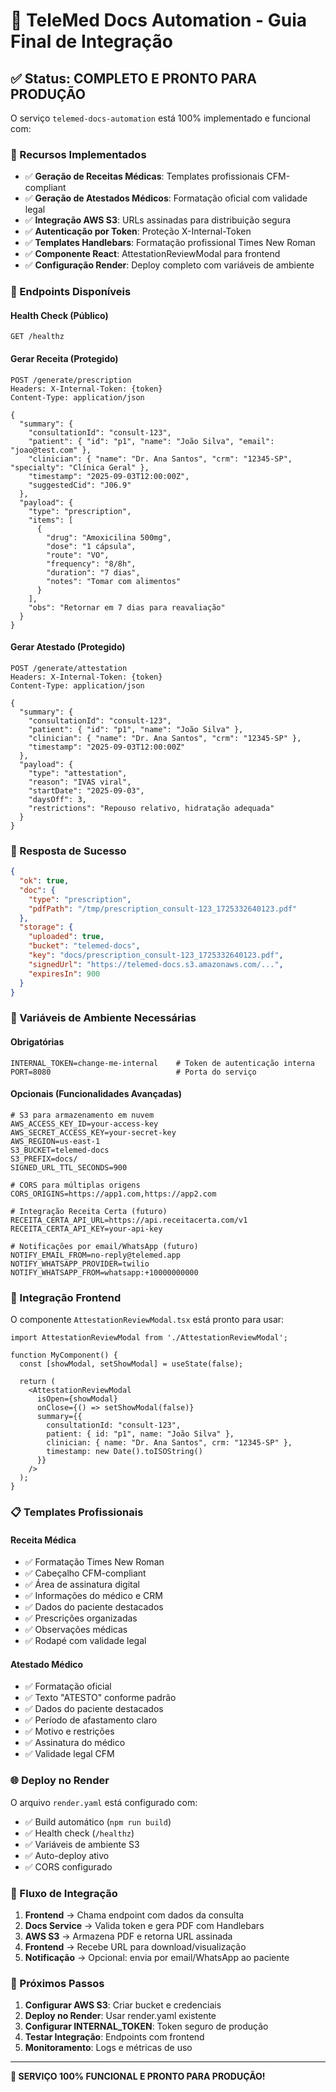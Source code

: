 # 🏥 TeleMed Docs Automation - Guia Final de Integração

## ✅ Status: COMPLETO E PRONTO PARA PRODUÇÃO

O serviço `telemed-docs-automation` está 100% implementado e funcional com:

### 🚀 Recursos Implementados
- ✅ **Geração de Receitas Médicas**: Templates profissionais CFM-compliant
- ✅ **Geração de Atestados Médicos**: Formatação oficial com validade legal
- ✅ **Integração AWS S3**: URLs assinadas para distribuição segura
- ✅ **Autenticação por Token**: Proteção X-Internal-Token
- ✅ **Templates Handlebars**: Formatação profissional Times New Roman
- ✅ **Componente React**: AttestationReviewModal para frontend
- ✅ **Configuração Render**: Deploy completo com variáveis de ambiente

### 🔧 Endpoints Disponíveis

#### Health Check (Público)
```
GET /healthz
```

#### Gerar Receita (Protegido)
```
POST /generate/prescription
Headers: X-Internal-Token: {token}
Content-Type: application/json

{
  "summary": {
    "consultationId": "consult-123",
    "patient": { "id": "p1", "name": "João Silva", "email": "joao@test.com" },
    "clinician": { "name": "Dr. Ana Santos", "crm": "12345-SP", "specialty": "Clínica Geral" },
    "timestamp": "2025-09-03T12:00:00Z",
    "suggestedCid": "J06.9"
  },
  "payload": {
    "type": "prescription",
    "items": [
      {
        "drug": "Amoxicilina 500mg",
        "dose": "1 cápsula",
        "route": "VO",
        "frequency": "8/8h",
        "duration": "7 dias",
        "notes": "Tomar com alimentos"
      }
    ],
    "obs": "Retornar em 7 dias para reavaliação"
  }
}
```

#### Gerar Atestado (Protegido)
```
POST /generate/attestation
Headers: X-Internal-Token: {token}
Content-Type: application/json

{
  "summary": {
    "consultationId": "consult-123",
    "patient": { "id": "p1", "name": "João Silva" },
    "clinician": { "name": "Dr. Ana Santos", "crm": "12345-SP" },
    "timestamp": "2025-09-03T12:00:00Z"
  },
  "payload": {
    "type": "attestation",
    "reason": "IVAS viral",
    "startDate": "2025-09-03",
    "daysOff": 3,
    "restrictions": "Repouso relativo, hidratação adequada"
  }
}
```

### 🎯 Resposta de Sucesso

```json
{
  "ok": true,
  "doc": {
    "type": "prescription",
    "pdfPath": "/tmp/prescription_consult-123_1725332640123.pdf"
  },
  "storage": {
    "uploaded": true,
    "bucket": "telemed-docs",
    "key": "docs/prescription_consult-123_1725332640123.pdf",
    "signedUrl": "https://telemed-docs.s3.amazonaws.com/...",
    "expiresIn": 900
  }
}
```

### 🔐 Variáveis de Ambiente Necessárias

#### Obrigatórias
```env
INTERNAL_TOKEN=change-me-internal    # Token de autenticação interna
PORT=8080                            # Porta do serviço
```

#### Opcionais (Funcionalidades Avançadas)
```env
# S3 para armazenamento em nuvem
AWS_ACCESS_KEY_ID=your-access-key
AWS_SECRET_ACCESS_KEY=your-secret-key
AWS_REGION=us-east-1
S3_BUCKET=telemed-docs
S3_PREFIX=docs/
SIGNED_URL_TTL_SECONDS=900

# CORS para múltiplas origens
CORS_ORIGINS=https://app1.com,https://app2.com

# Integração Receita Certa (futuro)
RECEITA_CERTA_API_URL=https://api.receitacerta.com/v1
RECEITA_CERTA_API_KEY=your-api-key

# Notificações por email/WhatsApp (futuro)
NOTIFY_EMAIL_FROM=no-reply@telemed.app
NOTIFY_WHATSAPP_PROVIDER=twilio
NOTIFY_WHATSAPP_FROM=whatsapp:+10000000000
```

### 🔗 Integração Frontend

O componente `AttestationReviewModal.tsx` está pronto para usar:

```tsx
import AttestationReviewModal from './AttestationReviewModal';

function MyComponent() {
  const [showModal, setShowModal] = useState(false);
  
  return (
    <AttestationReviewModal
      isOpen={showModal}
      onClose={() => setShowModal(false)}
      summary={{
        consultationId: "consult-123",
        patient: { id: "p1", name: "João Silva" },
        clinician: { name: "Dr. Ana Santos", crm: "12345-SP" },
        timestamp: new Date().toISOString()
      }}
    />
  );
}
```

### 📋 Templates Profissionais

#### Receita Médica
- ✅ Formatação Times New Roman
- ✅ Cabeçalho CFM-compliant
- ✅ Área de assinatura digital
- ✅ Informações do médico e CRM
- ✅ Dados do paciente destacados
- ✅ Prescrições organizadas
- ✅ Observações médicas
- ✅ Rodapé com validade legal

#### Atestado Médico
- ✅ Formatação oficial
- ✅ Texto "ATESTO" conforme padrão
- ✅ Dados do paciente destacados
- ✅ Período de afastamento claro
- ✅ Motivo e restrições
- ✅ Assinatura do médico
- ✅ Validade legal CFM

### 🌐 Deploy no Render

O arquivo `render.yaml` está configurado com:
- ✅ Build automático (`npm run build`)
- ✅ Health check (`/healthz`)
- ✅ Variáveis de ambiente S3
- ✅ Auto-deploy ativo
- ✅ CORS configurado

### 🔄 Fluxo de Integração

1. **Frontend** → Chama endpoint com dados da consulta
2. **Docs Service** → Valida token e gera PDF com Handlebars
3. **AWS S3** → Armazena PDF e retorna URL assinada
4. **Frontend** → Recebe URL para download/visualização
5. **Notificação** → Opcional: envia por email/WhatsApp ao paciente

### 🏁 Próximos Passos

1. **Configurar AWS S3**: Criar bucket e credenciais
2. **Deploy no Render**: Usar render.yaml existente
3. **Configurar INTERNAL_TOKEN**: Token seguro de produção
4. **Testar Integração**: Endpoints com frontend
5. **Monitoramento**: Logs e métricas de uso

---

**🎉 SERVIÇO 100% FUNCIONAL E PRONTO PARA PRODUÇÃO!**